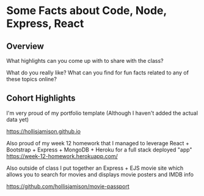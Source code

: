 # Some Facts about Code, Node, Express, React

## Overview

What highlights can you come up with to share with the class?

What do you really like? What can you find for fun facts related to any of these topics online?

## Cohort Highlights
I'm very proud of my portfolio template (Although I haven't added the actual data yet)

https://hollisjamison.github.io

Also proud of my week 12 homework that I managed to leverage React + Bootstrap + Express + MongoDB + Heroku for a full stack deployed "app"
https://week-12-homework.herokuapp.com/

Also outside of class I put together an Express + EJS movie site which allows you to search for movies and displays movie posters and IMDB info


https://github.com/hollisjamison/movie-passport